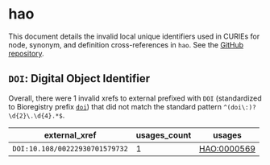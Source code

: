 # hao

This document details the invalid local unique identifiers used in CURIEs
for node, synonym, and definition cross-references in `hao`. See the [GitHub repository](https://github.com/hymao/hao).


## `DOI`: Digital Object Identifier

Overall, there were 1 invalid
xrefs to external prefixed with `DOI` (standardized to Bioregistry
prefix [`doi`](https://bioregistry.io/doi)) that
did not match the standard pattern `^(doi\:)?\d{2}\.\d{4}.*$`.

| external_xref                  |   usages_count | usages                                            |
|--------------------------------|----------------|---------------------------------------------------|
| `DOI:10.108/00222930701579732` |              1 | [HAO:0000569](https://bioregistry.io/HAO:0000569) |

